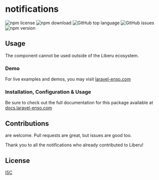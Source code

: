 # notifications

![npm license](https://img.shields.io/npm/l/@liberu-ui/notifications.svg) 
![npm download](https://img.shields.io/npm/dm/@liberu-ui/notifications.svg) 
![GitHub top language](https://img.shields.io/github/languages/top/liberu-ui/notifications.svg) 
![GitHub issues](https://img.shields.io/github/issues/liberu-ui/notifications.svg) 
![npm version](https://img.shields.io/npm/v/@liberu-ui/notifications.svg) 

## Usage
The component cannot be used outside of the Liberu ecosystem.

### Demo

For live examples and demos, you may visit [laravel-enso.com](https://www.laravel-enso.com)

### Installation, Configuration & Usage

Be sure to check out the full documentation for this package available at [docs.laravel-enso.com](https://docs.laravel-enso.com/frontend/notifications.html)

## Contributions

are welcome. Pull requests are great, but issues are good too.

Thank you to all the notifications who already contributed to Liberu!

## License

[ISC](https://opensource.org/licenses/ISC)
